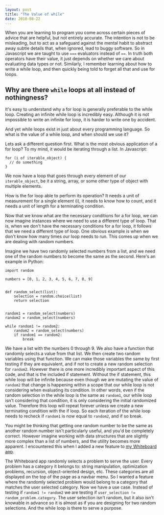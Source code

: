 ```yaml
---
layout: post
title: "The Value of while"
date: 2018-08-22
---
```


When you are learning to program you come across certain pieces of advice that are helpful, but not entirely accurate. The intention is not to be misleading, but to act as a safeguard against the mental habit to abstract away subtle details that, when ignored, lead to buggy software. So in Javascript we are taught to use `===` evaluators instead of `==`. In truth both operators have their value, it just depends on whether we care about evaluating data types or not. Similarly, I remember learning about how to write a while loop, and then quickly being told to forget all that and use for loops.

## Why are there `while` loops at all instead of nothingness?

It's easy to understand why a for loop is generally preferable to the while loop. Creating an infinite while loop is incredibly easy. Although it is not impossible to write an infinite for loop, it is harder to write one by accident.

And yet while loops exist in just about every programming language. So what is the value of a while loop, and when should we use it?

Lets ask a different question first. What is the most obvious application of a for loop? To my mind, it would be iterating through a list. In Javascript:

```
for (i of iterable_object) {
  // do something
}
```

We now have a loop that goes through every element of our `iterable_object`, be it a string, array, or some other type of object with multiple elements.

How is the for loop able to perform its operation? It needs a unit of measurement for a single element (i), it needs to know how to count, and it needs a unit of length for a terminating condition.

Now that we know what are the necessary conditions for a for loop, we can now imagine instances where we need to use a different type of loop. That is, when we don't have the necessary conditions for a for loop, it follows that we need a different type of loop. One obvious example is when we don't know how many times our loop needs to run. This comes up when we are dealing with random numbers.

Imagine we have two randomly selected numbers from a list, and we need one of the random numbers to become the same as the second. Here's an example in Python:

```
import random

numbers = [0, 1, 2, 3, 4, 5, 6, 7, 8, 9]


def random_select(list):
    selection = random.choice(list)
    return selection


random1 = random_select(numbers)
random2 = random_select(numbers)

while random1 != random2:
    random2 = random_select(numbers)
    if random1 == random2:
        break
```

We have a list with the numbers 0 through 9. We also have a function that randomly selects a value from that list. We then create two random variables using that function. We can make those variables the same by first testing if they are equivalent, and if not to create a new random selection for `random2`. However there is one more incredibly important aspect of this code, and that is the included if statement. Without the if statement, this while loop will be infinite because even though we are mutating the value of `random2` that change is happening within a scope that our while loop is not considering when evaluating its condition. In other words, even if the random selection in the while loop is the same as `random1`, our while loop isn't considering that condition, it is only considering the initial randomized value. Therefore this loop will repeat forever unless we create a new terminating condition with the if loop. So each iteration of the while loop needs to recheck if `random1` is now equal to `random2`, and if so break.

You might be thinking that getting one random number to be the same as another random number isn't particularly useful, and you'd be completely correct. However imagine working with data structures that are slightly more complex than a list of numbers, and the utility becomes more apparent. I encountered this when I added a new feature to [my Whiteboard app](https://github.com/pauljickling/whiteboard).

The Whiteboard app randomly selects a problem to serve the user. Every problem has a category it belongs to: string manipulation, optimization problems, recursion, object-oriented design, etc. These categories are all displayed on the top of the page as a navbar menu. So I wanted a feature where the randomly selected problem would belong to a category that matches the user selected category. Now we have a use case. Instead of testing if `random1 != random2` we are testing if `user_selection != random_problem.category`. The user selection isn't random, but it also isn't knowable in advance so it is almost as if you are designing for two random selections. And the while loop is there to serve a purpose.
